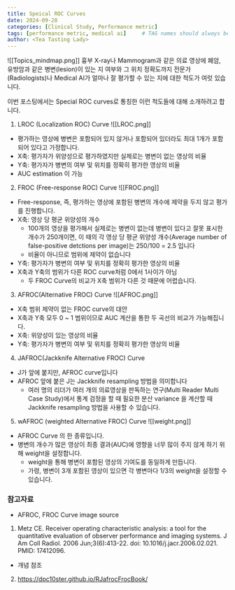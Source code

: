 ```yaml
---
title: Speical ROC Curves
date: 2024-09-28
categories: [Clinical Study, Performance metric]
tags: [performance metric, medical ai]     # TAG names should always be lowercase
author: <Tea Tasting Lady>
---
```


![[Topics_mindmap.png]]
흉부 X-ray나 Mammogram과 같은 의료 영상에 폐암, 유방암과 같은 
병변(lesion)이 있는 지 여부와 그 위치 정확도까지 전문가(Radiologists)나 
Medical AI가 얼마나 잘 평가할 수 있는 지에 대한 척도가 여럿 있습니다.

이번 포스팅에서는 Special ROC curves로 통칭한 이런 척도들에 대해 
소개하려고 합니다.

1. LROC (Localization ROC) Curve
![[LROC.png]]
- 평가하는 영상에 병변은 포함되어 있지 않거나 포함되어 있더라도 최대 1개가 포함되어 있다고 가정합니다. 
- X축: 평가자가 위양성으로 평가하였지만 실제로는 병변이 없는 영상의 비율 
- Y축: 평가자가 병변의 여부 및 위치를 정확히 평가한 영상의 비율
- AUC estimation 이 가능

2. FROC (Free-response ROC) Curve
![[FROC.png]]
- Free-response, 즉, 평가하는 영상에 포함된 병변의 개수에 제약을 두지 않고 평가를 진행합니다. 
- X축: 영상 당 평균 위양성의 개수 
	- 100개의 영상을 평가해서 실제로는 병변이 없는데 병변이 있다고 잘못 표시한 개수가 250개이면, 이 때의 각 영상 당 평균 위양성 개수(Average number of false-positive detctions per image)는 250/100 = 2.5 입니다  
	- 비율이 아니므로 범위에 제약이 없습니다
- Y축: 평가자가 병변의 여부 및 위치를 정확히 평가한 영상의 비율
- X축과 Y축의 범위가 다른 ROC curve처럼 0에서 1사이가 아님
	- 두 FROC Curve의 비교가 X축 범위가 다른 것 때문에 어렵습니다.  

3. AFROC(Alternative FROC) Curve
![[AFROC.png]]

- X축 범위 제약이 없는 FROC curve의 대안
- X축과 Y축 모두 0 ~ 1 범위이므로 AUC 계산을 통한 두 곡선의 비교가 가능해집니다. 
- X축: 위양성이 있는 영상의 비율
- Y축: 평가자가 병변의 여부 및 위치를 정확히 평가한 영상의 비율

4. JAFROC(Jackknife Alternative FROC) Curve
- J가 앞에 붙지만, AFROC curve입니다 
- AFROC 앞에 붙은 J는 Jackknife resampling 방법을 의미합니다
	- 여러 명의 리더가 여러 개의 의료영상을 판독하는 연구(Multi Reader Multi Case Study)에서 통계 검정을 할 때 필요한 분산 variance 을 계산할 때 Jackknife resampling 방법을 사용할 수 있습니다.

5. wAFROC (weighted Alternative FROC) Curve
![[weight.png]]
- AFROC Curve 의 한 종류입니다. 
- 병변의 개수가 많은 영상이 최종 결과(AUC)에 영향을 너무 많이 주지 않게 하기 위해 weight을 설정합니다.
	- weight을 통해 병변이 포함된 영상의 기여도를 동일하게 만듭니다. 
	- 가령, 병변이 3개 포함된 영상이 있으면 각 병변마다 1/3의 weight을 설정할 수 있습니다.

### 참고자료
- AFROC, FROC Curve image source
1. Metz CE. Receiver operating characteristic analysis: a tool for the quantitative evaluation of observer performance and imaging systems. J Am Coll Radiol. 2006 Jun;3(6):413-22. doi: 10.1016/j.jacr.2006.02.021. PMID: 17412096. 
- 개념 참조 
2. https://dpc10ster.github.io/RJafrocFrocBook/
